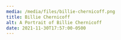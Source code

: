 ```yaml
---
media: /media/files/billie-chernicoff.png
title: Billie Chernicoff
alt: A Portrait of Billie Chernicoff
date: 2021-11-30T17:57:00-0500
---
```


